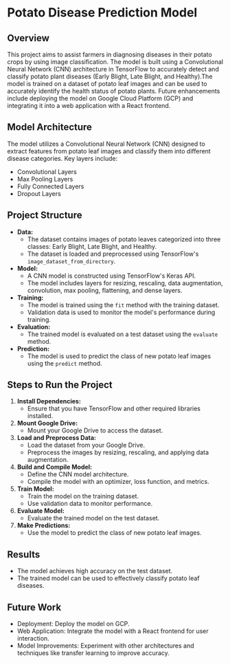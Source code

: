 # Potato Disease Prediction Model

## Overview
This project aims to assist farmers in diagnosing diseases in their potato crops by using image classification. The model is built using a Convolutional Neural Network (CNN) architecture in TensorFlow to accurately detect and classify potato plant diseases (Early Blight, Late Blight, and Healthy).The model is trained on a dataset of potato leaf images and can be used to accurately identify the health status of potato plants. Future enhancements include deploying the model on Google Cloud Platform (GCP) and integrating it into a web application with a React frontend.


## Model Architecture
The model utilizes a Convolutional Neural Network (CNN) designed to extract features from potato leaf images and classify them into different disease categories. Key layers include:

- Convolutional Layers
- Max Pooling Layers
- Fully Connected Layers
- Dropout Layers


## Project Structure

- **Data:**
    - The dataset contains images of potato leaves categorized into three classes: Early Blight, Late Blight, and Healthy.
    - The dataset is loaded and preprocessed using TensorFlow's `image_dataset_from_directory`.
- **Model:**
    - A CNN model is constructed using TensorFlow's Keras API.
    - The model includes layers for resizing, rescaling, data augmentation, convolution, max pooling, flattening, and dense layers.
- **Training:**
    - The model is trained using the `fit` method with the training dataset.
    - Validation data is used to monitor the model's performance during training.
- **Evaluation:**
    - The trained model is evaluated on a test dataset using the `evaluate` method.
- **Prediction:**
    - The model is used to predict the class of new potato leaf images using the `predict` method.

## Steps to Run the Project

1. **Install Dependencies:**
    - Ensure that you have TensorFlow and other required libraries installed.
2. **Mount Google Drive:**
    - Mount your Google Drive to access the dataset.
3. **Load and Preprocess Data:**
    - Load the dataset from your Google Drive.
    - Preprocess the images by resizing, rescaling, and applying data augmentation.
4. **Build and Compile Model:**
    - Define the CNN model architecture.
    - Compile the model with an optimizer, loss function, and metrics.
5. **Train Model:**
    - Train the model on the training dataset.
    - Use validation data to monitor performance.
6. **Evaluate Model:**
    - Evaluate the trained model on the test dataset.
7. **Make Predictions:**
    - Use the model to predict the class of new potato leaf images.

## Results

- The model achieves high accuracy on the test dataset.
- The trained model can be used to effectively classify potato leaf diseases.

## Future Work

- Deployment: Deploy the model on GCP.
- Web Application: Integrate the model with a React frontend for user interaction.
- Model Improvements: Experiment with other architectures and techniques like transfer learning to improve accuracy.
